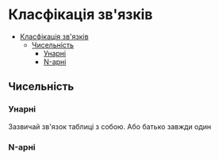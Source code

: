 # Класфікація зв'язків

- [Класфікація зв'язків](#класфікація-звязків)
  - [Чисельність](#чисельність)
    - [Унарні](#унарні)
    - [N-арні](#n-арні)

## Чисельність

### Унарні

Зазвичай зв'язок таблиці з собою. Або батько завжди один

### N-арні

